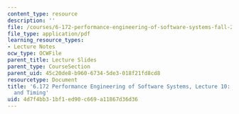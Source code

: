 ```yaml
---
content_type: resource
description: ''
file: /courses/6-172-performance-engineering-of-software-systems-fall-2018/4d7f4bb31bf1ed90c669a11867d36d36_MIT6_172F18_lec10.pdf
file_type: application/pdf
learning_resource_types:
- Lecture Notes
ocw_type: OCWFile
parent_title: Lecture Slides
parent_type: CourseSection
parent_uid: 45c20de8-b960-6734-5de3-018f21fd8cd8
resourcetype: Document
title: '6.172 Performance Engineering of Software Systems, Lecture 10: Measurement
  and Timing'
uid: 4d7f4bb3-1bf1-ed90-c669-a11867d36d36
---
```

